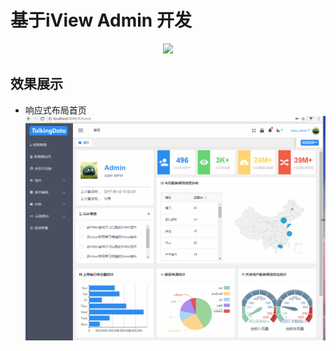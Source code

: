 

# 基于iView Admin 开发

<p align="center">
    <a href="https://www.iviewui.com">
        <img width="200" src="https://file.iviewui.com/logo.svg">
    </a>
</p>


## 效果展示

- 响应式布局首页
![image](https://github.com/iview/iview-admin/raw/dev/github-gif/home.gif)





